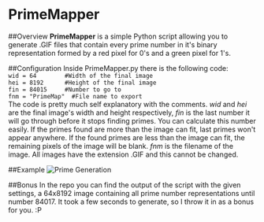 # PrimeMapper

##Overview
**PrimeMapper** is a simple Python script allowing you to generate .GIF files that contain every prime number in it's binary representation formed by a red pixel for 0's and a green pixel for 1's.

##Configuration
Inside PrimeMapper.py there is the following code:<br/>
`
wid = 64        #Width of the final image
`
<br/>
`
hei = 8192      #Height of the final image
`
<br/>
`
fin = 84015     #Number to go to
`
<br/>
`
fnm = "PrimeMap"  #File name to export
`
<br/>
The code is pretty much self explanatory with the comments. *wid* and *hei* are the final image's width and height respectively, *fin* is the last number it will go through before it stops finding primes. You can calculate this number easily. If the primes found are more than the image can fit, last primes won't appear anywhere. If the found primes are less than the image can fit, the remaining pixels of the image will be blank. *fnm* is the filename of the image. All images have the extension .GIF and this cannot be changed.

##Example
![Prime Generation](http://i.imgur.com/DVY6XSc.gif)

##Bonus
In the repo you can find the output of the script with the given settings, a 64x8192 image containing all prime number representations until number 84017. It took a few seconds to generate, so I throw it in as a bonus for you. :P
